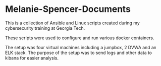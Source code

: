 # Melanie-Spencer-Documents

This is a collection of Ansible and Linux scripts created during my cybersecurity training at Georgia Tech.

These scripts were used to configure and run various docker containers.

The setup was four virtual machines including a jumpbox, 2 DVWA and an ELK stack.  The purpose of the setup was to send logs and other data to kibana for easier analysis.
